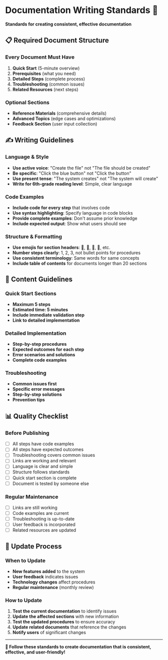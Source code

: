 # Documentation Writing Standards 📝

**Standards for creating consistent, effective documentation**

## 📋 Required Document Structure

### **Every Document Must Have**
1. **Quick Start** (5-minute overview)
2. **Prerequisites** (what you need)
3. **Detailed Steps** (complete process)
4. **Troubleshooting** (common issues)
5. **Related Resources** (next steps)

### **Optional Sections**
- **Reference Materials** (comprehensive details)
- **Advanced Topics** (edge cases and optimizations)
- **Feedback Section** (user input collection)

## ✍️ Writing Guidelines

### **Language & Style**
- **Use active voice**: "Create the file" not "The file should be created"
- **Be specific**: "Click the blue button" not "Click the button"
- **Use present tense**: "The system creates" not "The system will create"
- **Write for 6th-grade reading level**: Simple, clear language

### **Code Examples**
- **Include code for every step** that involves code
- **Use syntax highlighting**: Specify language in code blocks
- **Provide complete examples**: Don't assume prior knowledge
- **Include expected output**: Show what users should see

### **Structure & Formatting**
- **Use emojis for section headers**: 🎯, 🚀, 📖, 🔧, etc.
- **Number steps clearly**: 1, 2, 3, not bullet points for procedures
- **Use consistent terminology**: Same words for same concepts
- **Include table of contents** for documents longer than 20 sections

## 🎯 Content Guidelines

### **Quick Start Sections**
- **Maximum 5 steps**
- **Estimated time: 5 minutes**
- **Include immediate validation step**
- **Link to detailed implementation**

### **Detailed Implementation**
- **Step-by-step procedures**
- **Expected outcomes for each step**
- **Error scenarios and solutions**
- **Complete code examples**

### **Troubleshooting**
- **Common issues first**
- **Specific error messages**
- **Step-by-step solutions**
- **Prevention tips**

## 📊 Quality Checklist

### **Before Publishing**
- [ ] All steps have code examples
- [ ] All steps have expected outcomes
- [ ] Troubleshooting covers common issues
- [ ] Links are working and relevant
- [ ] Language is clear and simple
- [ ] Structure follows standards
- [ ] Quick start section is complete
- [ ] Document is tested by someone else

### **Regular Maintenance**
- [ ] Links are still working
- [ ] Code examples are current
- [ ] Troubleshooting is up-to-date
- [ ] User feedback is incorporated
- [ ] Related resources are updated

## 🔄 Update Process

### **When to Update**
- **New features added** to the system
- **User feedback** indicates issues
- **Technology changes** affect procedures
- **Regular maintenance** (monthly review)

### **How to Update**
1. **Test the current documentation** to identify issues
2. **Update the affected sections** with new information
3. **Test the updated procedures** to ensure accuracy
4. **Update related documents** that reference the changes
5. **Notify users** of significant changes

---

**📝 Follow these standards to create documentation that is consistent, effective, and user-friendly!**

